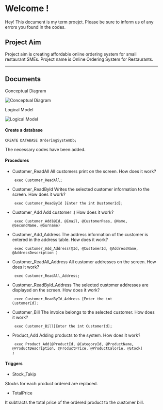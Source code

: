 Welcome !
===================


Hey! This document is my term proejct. Please be sure to inform us of any errors you found in the codes.

Project Aim
-------
Project aim is creating affordable online ordering system for small restaurant SMEs.
Project name is Online Ordering System for Restaurants.


----------


Documents
-------------

Conceptual Diagram

![Conceptual Diagram](https://i.hizliresim.com/V0Jv7q.png)

Logical Model

![Logical Model](https://i.hizliresim.com/ZZy7PA.png)


#### <i class="icon-file"></i> Create a database

    CREATE DATABASE OrderingSystemDb; 

The necessary codes have been added.    
#### <i class="icon-pencil"></i> Procedures

* Customer_ReadAll
All customers print on the screen. 
How does it work?

   <code> exec Customer_ReadAll; </code>
   
* Customer_ReadById
Writes the selected customer information to the screen.
How does it work?

	<code> exec Customer_ReadById [Enter the int DustomerId]; </code>

* Customer_Add
Add customer :)
How does it work?

	<code> exec Customer_Add(@Id,
						  @Email,
						  @CustomerPass,
						  @Name,
						  @SecondName, 
						  @Surname) </code>

* Customer_Add_Address
The address information of the customer is entered in the address table.
How does it work?

	<code> exec Customer_Add_Address(@Id,
						  @CustomerId,
						  @AddressName,
						  @AddressDescription
						  ) </code>

* Customer_ReadAll_Address
All customer addresses on the screen.
How does it work?

	<code> exec Customer_ReadAll_Address;</code>
	
* Customer_ReadById_Address
The selected customer addresses are displayed on the screen.
How does it work?

	<code> exec Customer_ReadById_Address [Enter the int CustomerId];</code>

* Customer_Bill
The invoice belongs to the selected customer.
How does it work?

	<code> exec Customer_Bill[Enter the int CustomerId];</code>
	
* Product_Add
Adding products to the system.
How does it work?

	<code> exec Product_Add(@ProductId,
						  @CategoryId,
						  @ProductName,
						  @ProductDescription,
						  @ProductPrice,
						  @ProductCalorie,
						  @Stock)
	;</code>
 
#### <i class="icon-pencil"></i> Triggers

* Stock_Takip

Stocks for each product ordered are replaced.

* TotalPrice

It subtracts the total price of the ordered product to the customer bill.




